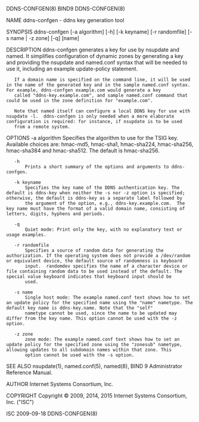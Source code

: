 DDNS-CONFGEN(8)                                                                                     BIND9                                                                                     DDNS-CONFGEN(8)



NAME
       ddns-confgen - ddns key generation tool

SYNOPSIS
       ddns-confgen [-a algorithm] [-h] [-k keyname] [-r randomfile] [-s name | -z zone] [-q] [name]

DESCRIPTION
       ddns-confgen generates a key for use by nsupdate and named. It simplifies configuration of dynamic zones by generating a key and providing the nsupdate and named.conf syntax that will be needed to
       use it, including an example update-policy statement.

       If a domain name is specified on the command line, it will be used in the name of the generated key and in the sample named.conf syntax. For example, ddns-confgen example.com would generate a key
       called "ddns-key.example.com", and sample named.conf command that could be used in the zone definition for "example.com".

       Note that named itself can configure a local DDNS key for use with nsupdate -l.  ddns-confgen is only needed when a more elaborate configuration is required: for instance, if nsupdate is to be used
       from a remote system.

OPTIONS
       -a algorithm
           Specifies the algorithm to use for the TSIG key. Available choices are: hmac-md5, hmac-sha1, hmac-sha224, hmac-sha256, hmac-sha384 and hmac-sha512. The default is hmac-sha256.

       -h
           Prints a short summary of the options and arguments to ddns-confgen.

       -k keyname
           Specifies the key name of the DDNS authentication key. The default is ddns-key when neither the -s nor -z option is specified; otherwise, the default is ddns-key as a separate label followed by
           the argument of the option, e.g., ddns-key.example.com.  The key name must have the format of a valid domain name, consisting of letters, digits, hyphens and periods.

       -q
           Quiet mode: Print only the key, with no explanatory text or usage examples.

       -r randomfile
           Specifies a source of random data for generating the authorization. If the operating system does not provide a /dev/random or equivalent device, the default source of randomness is keyboard
           input.  randomdev specifies the name of a character device or file containing random data to be used instead of the default. The special value keyboard indicates that keyboard input should be
           used.

       -s name
           Single host mode: The example named.conf text shows how to set an update policy for the specified name using the "name" nametype. The default key name is ddns-key.name. Note that the "self"
           nametype cannot be used, since the name to be updated may differ from the key name. This option cannot be used with the -z option.

       -z zone
           zone mode: The example named.conf text shows how to set an update policy for the specified zone using the "zonesub" nametype, allowing updates to all subdomain names within that zone. This
           option cannot be used with the -s option.

SEE ALSO
       nsupdate(1), named.conf(5), named(8), BIND 9 Administrator Reference Manual.

AUTHOR
       Internet Systems Consortium, Inc.

COPYRIGHT
       Copyright © 2009, 2014, 2015 Internet Systems Consortium, Inc. ("ISC")



ISC                                                                                               2009-09-18                                                                                  DDNS-CONFGEN(8)
